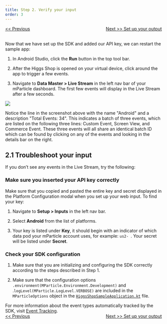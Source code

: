 ```yaml
---
title: Step 2. Verify your input
order: 3
---
```

<a href="/developers/tutorials/android/create-input/" style="position:relative; float:left"><< Previous</a>
<a href="/developers/tutorials/android/create-output/" style="position:relative; float:right">Next >> Set up your output</a>
<br/>
<br/>

Now that we have set up the SDK and added our API key, we can restart the sample app:

1. In Android Studio, click the **Run** button in the top tool bar.

2. After the Higgs Shop is opened on your virtual device, click around the app to trigger a few events.

2. Navigate to **Data Master > Live Stream** in the left nav bar of your mParticle dashboard. The first few events will display in the Live Stream after a few seconds.

![](/images/android-e2e-screenshots/2-verify-your-input/verify-your-input-1.png)

<aside>
    Notice the line in the screenshot above with the name "Android" and a description "Total Events: 34". This indicates a batch of three events, which are listed on the following three lines: Custom Event, Screen View, and Commerce Event. These three events will all share an identical batch ID which can be found by clicking on any of the events and looking in the details bar on the right.
</aside>

## 2.1 Troubleshoot your input

If you don’t see any events in the Live Stream, try the following:

### Make sure you inserted your API key correctly

Make sure that you copied and pasted the entire key and secret displayed in the Platform Configuration modal when you set up your web input. To find your key:

1. Navigate to **Setup > Inputs** in the left nav bar.

2. Select **Android** from the list of platforms.

3. Your key is listed under **Key**, it should begin with an indicator of which data pod your mParticle account uses, for example: `us2- `. Your secret will be listed under **Secret**.

### Check your SDK configuration

1. Make sure that you are initializing and configuring the SDK correctly according to the steps described in Step 1.

2. Make sure that the configuration options `.environment(MParticle.Environment.Development)` and .`logLevel(MParticle.LogLevel.VERBOSE)` are included in the `MParticleOptions` object in the [`HiggsShopSampleApplication.kt`](https://github.com/mParticle/mparticle-android-sample-apps/blob/main/core-sdk-samples/higgs-shop-sample-app/app/src/main/kotlin/com/mparticle/example/higgsshopsampleapp/HiggsShopSampleApplication.kt) file.

<aside>
    For more information about the event types automatically tracked by the SDK, visit <a href="https://docs.mparticle.com/developers/sdk/android/event-tracking/">Event Tracking</a>.
</aside>
<a href="/developers/tutorials/android/create-input/" style="position:relative; float:left"><< Previous</a>
<a href="/developers/tutorials/android/create-output/" style="position:relative; float:right">Next >> Set up your output</a>